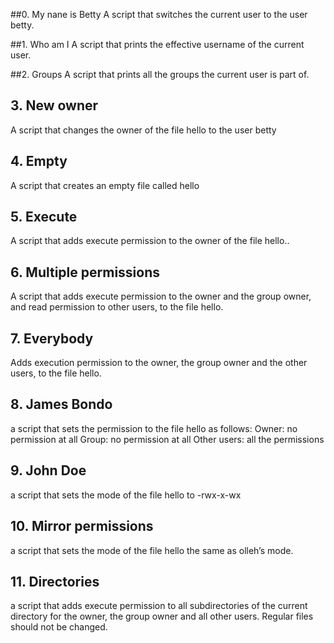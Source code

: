 ##0. My nane is Betty
A script that switches the current user to the user betty.

##1. Who am I
A script that prints the effective username of the current user.

##2. Groups
A script that prints all the groups the current user is part of.

## 3. New owner
A script that changes the owner of the file hello to the user betty

## 4. Empty
A script that creates an empty file called hello

## 5. Execute
A script that adds execute permission to the owner of the file hello..

## 6. Multiple permissions
A script that adds execute permission to the owner and the group owner, and read permission to other users, to the file hello.

## 7. Everybody
Adds execution permission to the owner, the group owner and the other users, to the file hello.

## 8. James Bondo
a script that sets the permission to the file hello as follows:
Owner: no permission at all
Group: no permission at all
Other users: all the permissions

## 9. John Doe
a script that sets the mode of the file hello to -rwx-x-wx

## 10. Mirror permissions
a script that sets the mode of the file hello the same as olleh’s mode.

## 11. Directories
a script that adds execute permission to all subdirectories of the current directory for the owner, the group owner and all other users. Regular files should not be changed.
